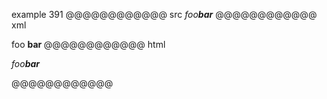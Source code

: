 example 391
@@@@@@@@@@@@ src
*foo**bar***
@@@@@@@@@@@@ xml
<?xml version="1.0" encoding="UTF-8"?>
<!DOCTYPE document SYSTEM "CommonMark.dtd">
<document xmlns="http://commonmark.org/xml/1.0">
  <paragraph>
    <emph>
      <text>foo</text>
      <strong>
        <text>bar</text>
      </strong>
    </emph>
  </paragraph>
</document>
@@@@@@@@@@@@ html
<p><em>foo<strong>bar</strong></em></p>
@@@@@@@@@@@@
